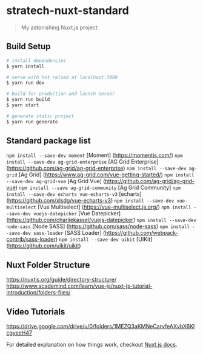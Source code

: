 # stratech-nuxt-standard

> My astonishing Nuxt.js project

## Build Setup

``` bash
# install dependencies
$ yarn install

# serve with hot reload at localhost:3000
$ yarn run dev

# build for production and launch server
$ yarn run build
$ yarn start

# generate static project
$ yarn run generate
```

## Standard package list
`npm install --save-dev moment` [Moment] (https://momentjs.com/)
`npm install --save-dev ag-grid-enterprise` [AG Grid Enterprise] (https://github.com/ag-grid/ag-grid-enterprise)
`npm install --save-dev ag-grid` [Ag Grid] (https://www.ag-grid.com/vue-getting-started/)
`npm install --save-dev ag-grid-vue` [Ag Grid Vue] (https://github.com/ag-grid/ag-grid-vue)
`npm install --save ag-grid-community` [Ag Grid Community]
`npm install --save-dev echarts vue-echarts-v3` [echarts] (https://github.com/xlsdg/vue-echarts-v3)
`npm install --save-dev vue-multiselect` [Vue Multiselect] (https://vue-multiselect.js.org/)
`npm install --save-dev vuejs-datepicker` [Vue Datepicker] (https://github.com/charliekassel/vuejs-datepicker)
`npm install --save-dev node-sass` [Node SASS] (https://github.com/sass/node-sass)
`npm install --save-dev sass-loader` [SASS Loader] (https://github.com/webpack-contrib/sass-loader)
`npm install --save-dev uikit` [UIKit] (https://github.com/uikit/uikit)

## Nuxt Folder Structure
https://nuxtjs.org/guide/directory-structure/
https://www.academind.com/learn/vue-js/nuxt-js-tutorial-introduction/folders-files/

## Video Tutorials
https://drive.google.com/drive/u/0/folders/1MEZQ3aKMNeCarvfeAXvbX6KlcgyeeH47

For detailed explanation on how things work, checkout [Nuxt.js docs](https://nuxtjs.org).
